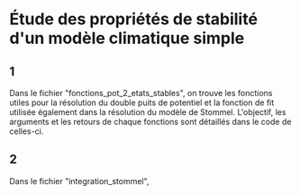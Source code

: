 # Étude des propriétés de stabilité d'un modèle climatique simple
## 1
Dans le fichier "fonctions_pot_2_etats_stables", on trouve les fonctions utiles pour la résolution du double puits de potentiel et la fonction de fit utilisée également dans la résolution du modèle de Stommel. 
L'objectif, les arguments et les retours de chaque fonctions sont détaillés dans le code de celles-ci.
## 2
Dans le fichier "integration_stommel", 
